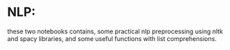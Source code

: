 NLP:
===

these two notebooks contains,
some practical nlp preprocessing using nltk and spacy libraries,
and some useful functions with list comprehensions.